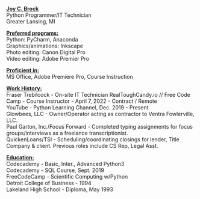 <b><u>Joy C. Brock</u></b><br>
Python Programmer/IT Technician<br>
Greater Lansing, MI<br>

<b><u>Preferred programs:</b></u><br>
Python: PyCharm, Anaconda<br>
Graphics/animations: Inkscape<br>
Photo editing: Canon Digital Pro<br>
Video editing: Adobe Premier Pro<br>

<b><u>Proficient in:</b></u><br>MS Office, Adobe Premiere Pro, Course Instruction<br>

<b><u>Work History:</b></u><br>
Fraser Trebilcock - On-site IT Technician
RealToughCandy.io // Free Code Camp - Course Instructor - April 7, 2022 - Contract / Remote <br>
YouTube - Python Learning Channel, Dec. 2019 - Present<br>
Glowbees, LLC - Owner/Operator acting as contractor to Ventra Fowlerville, LLC.<br>
Paul Garton, Inc./Focus Forward - Completed typing assignments for focus groups/interviews as a freelance transcriptionist.<br> 
QuickenLoans/TSI - Scheduling/coordinating closings for lender, Title Company & client. Previous roles include CS Rep, Legal Asst.<br>


<b><u>Education:</b></u><br>
Codecademy - Basic, Inter., Advanced Python3<br>
Codecademy - SQL Course, Sept. 2019<br>
FreeCodeCamp - Scientific Computing w/Python<br>
Detroit College of Business - 1994<br>
Lakeland High School - Diploma, May 1993<br>
